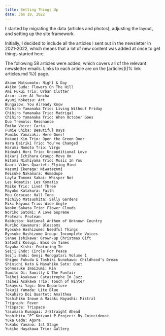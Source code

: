 ```yaml
---
title: Setting Things Up
date: Jan 18, 2022
---
```

I started by migrating the data (articles and photos), adjusting the layout, and setting up the site framework.

Initially, I decided to include all the articles I sent out in the newsletter in 2021-2022, which means that a lot of new content was added at once to get things started here. 

The following 58 articles were added, which covers all of the relevant newsletter emails. Links to each article are on the [articles]({% link articles.md %}) page.

    Akane Matsumoto: Night & Day
    Akiko Suda: Flowers On The Hill
    Ami Fukui Trio: Urban Clutter
    Arco: Live At Yoncha
    Ayumi Koketsu: Art
    Bungalow: You Already Know
    Chihiro Yamanaka Trio: Living Without Friday
    Chihiro Yamanaka Trio: Madrigal
    Chihiro Yamanaka Trio: When October Goes
    Duo Tremolo: Resonance
    Emiko Voice: Carta
    Fumie Chiba: Beautiful Days
    Fumiko Yamazaki: Here Goes!
    Hakuei Kim Trio: Open the Green Door
    Hara Dairiki Trio: You’ve Changed
    Harumi Nomoto Trio: Virgo
    Hideaki Hori Trio: Unconditional Love
    Hikari Ichihara Group: Move On
    Hitomi Nishiyama Trio: Music In You
    Kaori Vibes Quartet: Flying Mind
    Kazumi Ikenaga: Niwatazumi
    Keisuke Nakamura: Humadope
    Layla Tomomi Sakai: Whisper Not
    Les Komatis: Les Komatis
    Maiko Trio: Live! Three
    Mayuko Katakura: Faith
    Meu Coracao: Hall Tone
    Michiyo Matsushita: Sally Gardens
    Miki Hayama Trio: Wide Angle
    Naoko Sakata Trio: Flower Clouds
    Noriko Satomi: A Love Supreme
    Protean: Protean
    Rabbitoo: National Anthem of Unknown Country
    Ruriko Kawamura: Blossoms
    Ryosuke Hashizume: Needful Things
    Ryosuke Hashizume Group: Incomplete Voices
    Sanae Ishikawa: Grown-up Christmas Gift
    Satoshi Kosugi: Bass on Times
    Sayaka Kishi: Featuring Te
    Seiji Endo: Circle For Peace
    Seiji Endo: Genji Monogatari Volume 1
    Shigeo Fukuda & Toshiki Nunokawa: Childhood’s Dream
    Shinichi Kato & Masahiko Sato: Duet
    Sohnosuke Imaizumi: Rin
    Sumito Oi: Sumitty & The Funfair
    Taihei Asakawa: Catastrophe In Jazz
    Taihei Asakawa Trio: Touch of Winter
    Takayuki Yagi: New Departure
    Takuji Yamada: Lite Blue
    Tokuhiro Doi Quartet: Amalthea
    Toshihiko Inoue & Masaki Hayashi: Mistral
    Trigraph: Fever
    Trispace: Trispace
    Yasumasa Kumagai: J-Straight Ahead
    Yoshihito “P” Koizumi P-Project: By Coincidence
    Yuka Ueda: Agora
    Yukako Yamano: 1st Stage
    Yukiko Hayakawa Trio: Gallery

